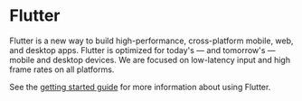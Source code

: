 # Flutter

Flutter is a new way to build high-performance, cross-platform mobile, web,
and desktop apps. Flutter is optimized for today's — and tomorrow's — mobile
and desktop devices. We are focused on low-latency input and high frame rates
on all platforms.

See the [getting started guide](https://flutter.dev/getting-started/) for more
information about using Flutter.
